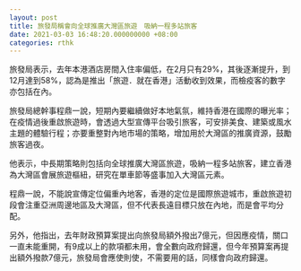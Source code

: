 ```yaml
---
layout: post
title: 旅發局稱會向全球推廣大灣區旅遊　吸納一程多站旅客
date: 2021-03-03 16:48:20.000000000 +08:00
categories: rthk
---
```


旅發局表示，去年本港酒店房間入住率偏低，在2月只有29%，其後逐漸提升，到12月達到58%，認為是推出「旅遊．就在香港」活動收到效果，而檢疫客的數字亦包括在內。

旅發局總幹事程鼎一說，短期內要繼續做好本地氣氛，維持香港在國際的曝光率；在疫情過後重啟旅遊時，會透過大型宣傳平台吸引旅客，可安排美食、建築或風水主題的體驗行程；亦要重整對內地市場的策略，增加用於大灣區的推廣資源，鼓勵旅客過夜。

他表示，中長期策略則包括向全球推廣大灣區旅遊，吸納一程多站旅客，建立香港為大灣區會展旅遊樞紐，研究在單車節等盛事加入大灣區元素。

程鼎一說，不能說宣傳定位偏重內地客，香港的定位是國際旅遊城市，重啟旅遊初段會注重亞洲周邊地區及大灣區，但不代表長遠目標只放在內地，而是會平均分配。

另外，他指出，去年財政預算案提出向旅發局額外撥出7億元，但因應疫情，關口一直未能重開，有9成以上的款項都未用，會全數向政府歸還，但今年預算案再提出額外撥款7億元，旅發局會應使則使，不需要用的話，同樣會向政府歸還。
